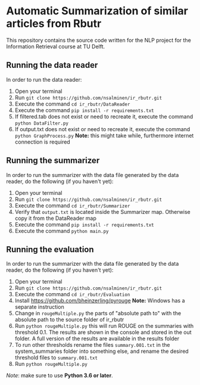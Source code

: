 # Automatic Summarization of similar articles from Rbutr

This repository contains the source code written for the NLP project for the Information Retrieval course at TU Delft.

## Running the data reader
In order to run the data reader:
1. Open your terminal
2. Run `git clone https://github.com/nsalminen/ir_rbutr.git`
3. Execute the command `cd ir_rbutr/DataReader`
4. Execute the command `pip install -r requirements.txt`
5. If filtered.tab does not exist or need to recreate it, execute the command `python DataFilter.py`
6. If output.txt does not exist or need to recreate it, execute the command `python GraphProcess.py` **Note:** this might take while, furthermore internet connection is required

## Running the summarizer
In order to run the summarizer with the data file generated by the data reader, do the following (if you haven't yet):
1. Open your terminal
2. Run `git clone https://github.com/nsalminen/ir_rbutr.git`
3. Execute the command `cd ir_rbutr/Summarizer`
4. Verify that `output.txt` is located inside the Summarizer map. Otherwise copy it from the DataReader map
5. Execute the command `pip install -r requirements.txt`
6. Execute the command `python main.py`

## Running the evaluation
In order to run the summarizer with the data file generated by the data reader, do the following (if you haven't yet):
1. Open your terminal
2. Run `git clone https://github.com/nsalminen/ir_rbutr.git`
3. Execute the command `cd ir_rbutr/Evaluation`
4. Install https://github.com/bheinzerling/pyrouge **Note:**  Windows has a separate instruction
5. Change in `rougeMultiple.py` the parts of "absolute path to" with the absolute path to the source folder of ir_rbutr
6. Run `python rougeMultiple.py` this will run ROUGE on the summaries with threshold 0.1. The results are shown in the console and stored in the out folder. A full version of the results are available in the results folder
7. To run other thresholds rename the files `summary.001.txt` in the system_summaries folder into something else, and rename the desired threshold files to `summary.001.txt`
8. Run `python rougeMultiple.py`


*Note*: make sure to use **Python 3.6 or later**.
